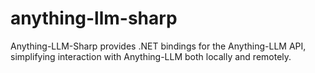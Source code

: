 # anything-llm-sharp
Anything-LLM-Sharp provides .NET bindings for the Anything-LLM API, simplifying interaction with Anything-LLM both locally and remotely.

